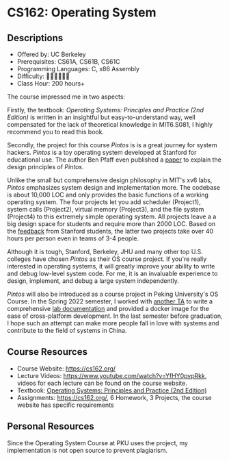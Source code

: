 # CS162: Operating System

## Descriptions

- Offered by: UC Berkeley
- Prerequisites: CS61A, CS61B, CS61C
- Programming Languages: C, x86 Assembly
- Difficulty: 🌟🌟🌟🌟🌟🌟
- Class Hour: 200 hours+

The course impressed me in two aspects:

Firstly, the textbook: *Operating Systems: Principles and Practice (2nd Edition)* is written in an insightful but easy-to-understand way, well compensated for the lack of theoretical knowledge in MIT6.S081, I highly recommend you to read this book.

Secondly, the project for this course *Pintos* is is a great journey for system hackers. *Pintos* is a toy operating system developed at Stanford for educational use. The author Ben Pfaff even published a [paper](https://benpfaff.org/papers/pintos.pdf) to explain the design principles of *Pintos*.

Unlike the small but comprehensive design philosophy in MIT's xv6 labs, *Pintos* emphasizes system design and implementation more. The codebase is about 10,000 LOC and only provides the basic functions of a working operating system. The four projects let you add scheduler (Project1), system calls (Project2), virtual memory (Project3), and the file system (Project4) to this extremely simple operating system. All projects leave a a big design space for students and require more than 2000 LOC. Based on the [feedback](https://www.quora.com/What-is-it-like-to-take-CS-140-Operating-Systems-at-Stanford) from Stanford students, the latter two projects take over 40 hours per person even in teams of 3-4 people.

Although it is tough, Stanford, Berkeley, JHU and many other top U.S. colleges have chosen *Pintos* as their OS course project. If you're really interested in operating systems, it will greatly improve your ability to write and debug low-level system code. For me, it is an invaluable experience to design, implement, and debug a large system independently.

*Pintos* will also be introduced as a course project in Peking University's OS Course. In the Spring 2022 semester, I worked with [another TA](https://github.com/AlfredThiel) to write a comprehensive [lab documentation](https://alfredthiel.gitbook.io/pintosbook/) and provided a docker image for the ease of cross-platform development. In the last semester before graduation, I hope such an attempt can make more people fall in love with systems and contribute to the field of systems in China.

## Course Resources

- Course Website: <https://cs162.org/>
- Lecture Videos: <https://www.youtube.com/watch?v=YfHY0pvpRkk>, videos for each lecture can be found on the course website.
- Textbook: [Operating Systems: Principles and Practice (2nd Edition)](http://ospp.cs.washington.edu/)
- Assignments: <https://cs162.org/>, 6 Homework, 3 Projects, the course website has specific requirements

## Personal Resources

Since the Operating System Course at PKU uses the project, my implementation is not open source to prevent plagiarism.
